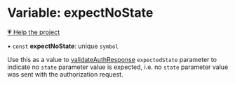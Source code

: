 # Variable: expectNoState

[💗 Help the project](https://github.com/sponsors/panva)

• `const` **expectNoState**: unique `symbol`

Use this as a value to [validateAuthResponse](../functions/validateAuthResponse.md) `expectedState` parameter to indicate no
`state` parameter value is expected, i.e. no `state` parameter value was sent with the
authorization request.
